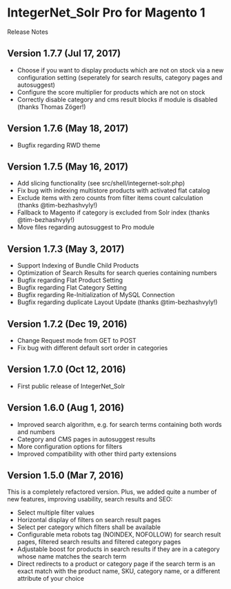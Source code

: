 IntegerNet_Solr Pro for Magento 1
===============
Release Notes

Version 1.7.7 (Jul 17, 2017)
---------------

- Choose if you want to display products which are not on stock via a new configuration setting 
(seperately for search results, category pages and autosuggest)
- Configure the score multiplier for products which are not on stock 
- Correctly disable category and cms result blocks if module is disabled (thanks Thomas Zöger!)

Version 1.7.6 (May 18, 2017)
---------------

- Bugfix regarding RWD theme

Version 1.7.5 (May 16, 2017)
---------------

- Add slicing functionality (see src/shell/integernet-solr.php)
- Fix bug with indexing multistore products with activated flat catalog
- Exclude items with zero counts from filter items count calculation (thanks @tim-bezhashvyly!)
- Fallback to Magento if category is excluded from Solr index (thanks @tim-bezhashvyly!)
- Move files regarding autosuggest to Pro module 

Version 1.7.3 (May 3, 2017)
---------------

- Support Indexing of Bundle Child Products
- Optimization of Search Results for search queries containing numbers
- Bugfix regarding Flat Product Setting
- Bugfix regarding Flat Category Setting
- Bugfix regarding Re-Initialization of MySQL Connection
- Bugfix regarding duplicate Layout Update (thanks @tim-bezhashvyly!)

Version 1.7.2 (Dec 19, 2016)
---------------

- Change Request mode from GET to POST
- Fix bug with different default sort order in categories

Version 1.7.0 (Oct 12, 2016)
---------------

- First public release of IntegerNet_Solr

Version 1.6.0 (Aug 1, 2016)
---------------

- Improved search algorithm, e.g. for search terms containing both words and numbers
- Category and CMS pages in autosuggest results
- More configuration options for filters
- Improved compatibility with other third party extensions

Version 1.5.0 (Mar 7, 2016)
---------------

This is a completely refactored version. Plus, we added quite a number of new features, improving usability, search results and SEO:    

- Select multiple filter values
- Horizontal display of filters on search result pages
- Select per category which filters shall be available
- Configurable meta robots tag (NOINDEX, NOFOLLOW) for search result pages, filtered search results and filtered category pages
- Adjustable boost for products in search results if they are in a category whose name matches the search term
- Direct redirects to a product or category page if the search term is an exact match with the product name, SKU, category name, or a different attribute of your choice